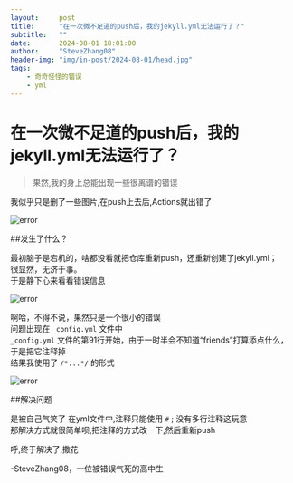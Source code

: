 ```yaml
---
layout:     post
title:      "在一次微不足道的push后，我的jekyll.yml无法运行了？"
subtitle:   ""
date:       2024-08-01 18:01:00
author:     "SteveZhang08"
header-img: "img/in-post/2024-08-01/head.jpg"
tags:
    - 奇奇怪怪的错误
    - yml
---
```


# 在一次微不足道的push后，我的jekyll.yml无法运行了？

>果然,我的身上总能出现一些很离谱的错误

我似乎只是删了一些图片,在push上去后,Actions就出错了

![error](https://stevezhang08.github.io/web.github.io/img/in-post/2024-08-01/error4.PNG)

##发生了什么？

最初脑子是宕机的，啥都没看就把仓库重新push，还重新创建了jekyll.yml；<br>
很显然，无济于事。<br>
于是静下心来看看错误信息

![error](https://stevezhang08.github.io/web.github.io/img/in-post/2024-08-01/error3.PNG)

啊哈，不得不说，果然只是一个很小的错误<br>
问题出现在 `_config.yml` 文件中<br>
`_config.yml` 文件的第91行开始，由于一时半会不知道“friends”打算添点什么，于是把它注释掉<br>
结果我使用了 `/*...*/` 的形式

![error](https://stevezhang08.github.io/web.github.io/img/in-post/2024-08-01/error2.PNG)

##解决问题

是被自己气笑了
在yml文件中,注释只能使用 `#` ; 没有多行注释这玩意<br>
那解决方式就很简单呗,把注释的方式改一下,然后重新push

呼,终于解决了,撒花

-SteveZhang08，一位被错误气死的高中生
